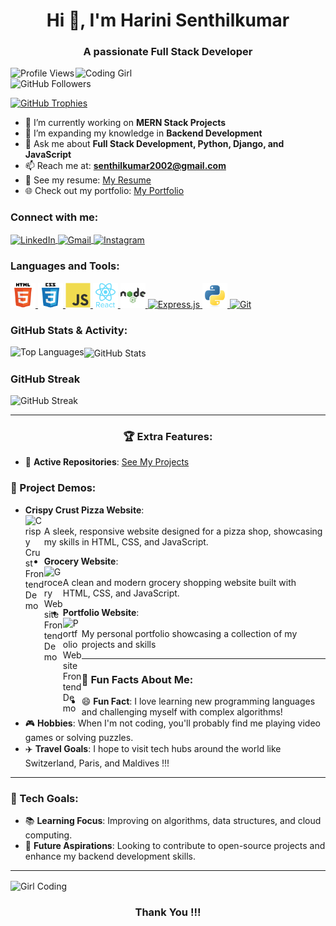<h1 align="center">Hi 👋, I'm Harini Senthilkumar</h1>
<h3 align="center">A passionate Full Stack Developer</h3>

<img align="right" alt="Coding Girl" width="400" src="https://media.giphy.com/media/26tn33aiTi1jkl6H6/giphy.gif" />

<p align="left">
  <img src="https://komarev.com/ghpvc/?username=harinisenthilkumar&label=Profile%20views&color=0e75b6&style=flat" alt="Profile Views" />
  <img src="https://img.shields.io/github/followers/harinisenthilkumar?label=Followers" alt="GitHub Followers" />
</p>

<p align="left">
  <a href="https://github.com/ryo-ma/github-profile-trophy">
    <img src="https://github-profile-trophy.vercel.app/?username=harinisenthilkumar&theme=onestar&column=4&no-bg=true&no-frame=true" alt="GitHub Trophies" />
  </a>
</p>

- 🔭 I’m currently working on **MERN Stack Projects**
- 🌱 I’m expanding my knowledge in **Backend Development**
- 💬 Ask me about **Full Stack Development, Python, Django, and JavaScript**
- 📫 Reach me at: **senthilkumar2002@gmail.com**
- 📄 See my resume: [My Resume](https://www.canva.com/design/DAGL1ezLR0Y/uR3HLxP0CmjfG7ag5uSYpg/edit?utm_content=DAGL1ezLR0Y&utm_campaign=designshare&utm_medium=link2&utm_source=sharebutton)
- 🌐 Check out my portfolio: [My Portfolio](https://66ae3bdaa22e2a9586ea3932--jade-lollipop-e61d63.netlify.app/)

<h3 align="left">Connect with me:</h3>
<p align="left">
  <a href="https://www.linkedin.com/in/harini-senthilkumar-1953631bb" target="_blank">
    <img align="center" src="https://cdn-icons-png.flaticon.com/512/174/174857.png" alt="LinkedIn" height="30" width="40" />
  </a>
  <a href="mailto:senthilkumar2002@gmail.com">
    <img align="center" src="https://cdn-icons-png.flaticon.com/512/281/281769.png" alt="Gmail" height="30" width="40" />
  </a>
  <a href="https://www.instagram.com/harini._.29" target="_blank">
    <img align="center" src="https://cdn-icons-png.flaticon.com/512/1409/1409946.png" alt="Instagram" height="30" width="40" />
  </a>
</p>

<h3 align="left">Languages and Tools:</h3>
<p align="left">
  <a href="https://developer.mozilla.org/en-US/docs/Web/HTML" target="_blank" rel="noreferrer"> 
    <img src="https://raw.githubusercontent.com/devicons/devicon/master/icons/html5/html5-original-wordmark.svg" alt="HTML" width="40" height="40"/> 
  </a>
  <a href="https://developer.mozilla.org/en-US/docs/Web/CSS" target="_blank" rel="noreferrer"> 
    <img src="https://raw.githubusercontent.com/devicons/devicon/master/icons/css3/css3-original-wordmark.svg" alt="CSS" width="40" height="40"/> 
  </a>
  <a href="https://developer.mozilla.org/en-US/docs/Web/JavaScript" target="_blank" rel="noreferrer"> 
    <img src="https://raw.githubusercontent.com/devicons/devicon/master/icons/javascript/javascript-original.svg" alt="JavaScript" width="40" height="40"/> 
  </a>
  <a href="https://reactjs.org/" target="_blank" rel="noreferrer"> 
    <img src="https://raw.githubusercontent.com/devicons/devicon/master/icons/react/react-original-wordmark.svg" alt="React" width="40" height="40"/> 
  </a>
  <a href="https://nodejs.org/" target="_blank" rel="noreferrer"> 
    <img src="https://raw.githubusercontent.com/devicons/devicon/master/icons/nodejs/nodejs-original-wordmark.svg" alt="Node.js" width="40" height="40"/> 
  </a>
  <a href="https://expressjs.com/" target="_blank" rel="noreferrer"> 
    <img src="https://upload.wikimedia.org/wikipedia/commons/6/64/Expressjs.png" alt="Express.js" width="40" height="40"/> 
  </a>
  <a href="https://www.python.org" target="_blank" rel="noreferrer"> 
    <img src="https://raw.githubusercontent.com/devicons/devicon/master/icons/python/python-original.svg" alt="Python" width="40" height="40"/> 
  </a>
  <a href="https://git-scm.com/" target="_blank" rel="noreferrer"> 
    <img src="https://www.vectorlogo.zone/logos/git-scm/git-scm-icon.svg" alt="Git" width="40" height="40"/> 
  </a>
</p>

<h3 align="left">GitHub Stats & Activity:</h3>
<p>
  <img align="left" src="https://github-readme-stats.vercel.app/api/top-langs?username=harinisenthilkumar&show_icons=true&locale=en&layout=compact" alt="Top Languages" />
</p>

<p>
  <img align="center" src="https://github-readme-stats.vercel.app/api?username=harinisenthilkumar&show_icons=true&locale=en" alt="GitHub Stats" />
</p>

### GitHub Streak

![GitHub Streak](https://github-readme-streak-stats.herokuapp.com/?user=harinisenthilkumar&theme=black-ice&hide_border=true&stroke=0000&background=060A0CD0)


---

<h3 align="center">🏆 Extra Features:</h3>

- 🎨 **Active Repositories**: [See My Projects](https://github.com/harinisenthilkumar?tab=repositories)

### 🌟 Project Demos:

- **Crispy Crust Pizza Website**:  
  <a href="https://harinisenthilkumar.github.io/Crispy-Crust/">
    <img align="left" alt="Crispy Crust Frontend Demo" width="30px" src="https://cdn-icons-png.flaticon.com/512/2738/2738337.png" />
  </a>  
  A sleek, responsive website designed for a pizza shop, showcasing my skills in HTML, CSS, and JavaScript.

- **Grocery Website**:  
  <a href="https://harinisenthilkumar.github.io/Grocery-Website/">
    <img align="left" alt="Grocery Website Frontend Demo" width="30px" src="https://cdn-icons-png.flaticon.com/512/2621/2621553.png" />
  </a>  
  A clean and modern grocery shopping website built with HTML, CSS, and JavaScript.

- **Portfolio Website**:  
  <a href="https://66ae3bdaa22e2a9586ea3932--jade-lollipop-e61d63.netlify.app/">
    <img align="left" alt="Portfolio Website Frontend Demo" width="30px" src="https://cdn-icons-png.flaticon.com/512/6114/6114877.png" />
  </a>  
  My personal portfolio showcasing a collection of my projects and skills

---

### 🌟 Fun Facts About Me:

- 😄 **Fun Fact**: I love learning new programming languages and challenging myself with complex algorithms!
- 🎮 **Hobbies**: When I'm not coding, you'll probably find me playing video games or solving puzzles.
- ✈️ **Travel Goals**: I hope to visit tech hubs around the world like Switzerland, Paris, and Maldives !!!

---

### 🌱 Tech Goals:

- 📚 **Learning Focus**: Improving on algorithms, data structures, and cloud computing.
- 💼 **Future Aspirations**: Looking to contribute to open-source projects and enhance my backend development skills.

---

<img align="center" src="https://media.giphy.com/media/836HiJc7pgzy8iNXCn/giphy.gif" alt="Girl Coding" width="400"/>

<h3 align="center">Thank You !!!</h3>

